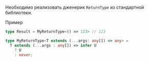 Необходимо реализовать дженерик `ReturnType` из стандартной библиотеки.

Пример

```ts
type Result = MyReturnType<() => 123> // 123
```

```ts
type MyReturnType<T extends (...args: any[]) => any> =
  T extends (...args : any[]) => infer U
    ? U
    : never;
```

